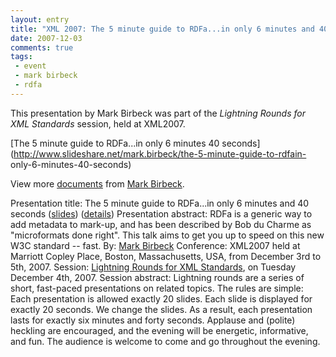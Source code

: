 ```yaml
---
layout: entry
title: "XML 2007: The 5 minute guide to RDFa...in only 6 minutes and 40 seconds"
date: 2007-12-03
comments: true
tags:
 - event
 - mark birbeck
 - rdfa
---
```

This presentation by Mark Birbeck was part of the _Lightning Rounds for XML
Standards_ session, held at XML2007.

[The 5 minute guide to RDFa...in only 6 minutes 40
seconds](http://www.slideshare.net/mark.birbeck/the-5-minute-guide-to-rdfain-
only-6-minutes-40-seconds)

<!-- more -->

View more [documents](http://www.slideshare.net/) from [Mark
Birbeck](http://www.slideshare.net/mark.birbeck).

Presentation title: The 5 minute guide to RDFa...in only 6 minutes and 40
seconds ([slides](http://2007.xmlconference.org/public/asset/attachment/322))
([details](http://2007.xmlconference.org/public/schedule/detail/463))
Presentation abstract: RDFa is a generic way to add metadata to mark-up, and
has been described by Bob du Charme as "microformats done right". This talk
aims to get you up to speed on this new W3C standard -- fast. By: [Mark
Birbeck](/profile/mark-birbeck) Conference: XML2007 held at Marriott Copley
Place, Boston, Massachusetts, USA, from December 3rd to 5th, 2007. Session:
[Lightning Rounds for XML
Standards](http://2007.xmlconference.org/public/content/lightning-rounds), on
Tuesday December 4th, 2007. Session abstract: Lightning rounds are a series of
short, fast-paced presentations on related topics. The rules are simple: Each
presentation is allowed exactly 20 slides. Each slide is displayed for exactly
20 seconds. We change the slides. As a result, each presentation lasts for
exactly six minutes and forty seconds. Applause and (polite) heckling are
encouraged, and the evening will be energetic, informative, and fun. The
audience is welcome to come and go throughout the evening.

